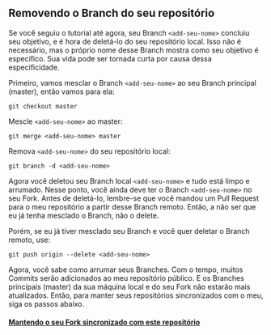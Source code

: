 ## Removendo o Branch do seu repositório

Se você seguiu o tutorial até agora, seu Branch `<add-seu-nome>` concluiu seu objetivo, e é hora de deletá-lo do seu repositório local. Isso não é necessário, mas o próprio nome desse Branch mostra como seu objetivo é específico. Sua vida pode ser tornada curta por causa dessa especificidade.

Primeiro, vamos mesclar o Branch `<add-seu-nome>` ao seu Branch principal (master), então vamos para ela:
```
git checkout master
```

Mescle `<add-seu-nome>` ao master:
```
git merge <add-seu-nome> master
```

Remova `<add-seu-nome>` do seu repositório local:
```
git branch -d <add-seu-nome>
```

Agora você deletou seu Branch local `<add-seu-nome>` e tudo está limpo e arrumado.
Nesse ponto, você ainda deve ter o Branch `<add-seu-nome>` no seu Fork. Antes de deletá-lo, lembre-se que você mandou um Pull Request para o meu repositório a partir desse Branch remoto. Então, a não ser que eu já tenha mesclado o Branch, não o delete.

Porém, se eu já tiver mesclado seu Branch e você quer deletar o Branch remoto, use:
```
git push origin --delete <add-seu-nome>
```

Agora, você sabe como arrumar seus Branches.
Com o tempo, muitos Commits serão adicionados ao meu repositório público. E os Branches principais (master) da sua máquina local e do seu Fork não estarão mais atualizados. Então, para manter seus repositórios sincronizados com o meu, siga os passos abaixo.

#### [ Mantendo o seu Fork sincronizado com este repositório ](keeping-your-fork-synced-with-this-repository.pt_br.md)
